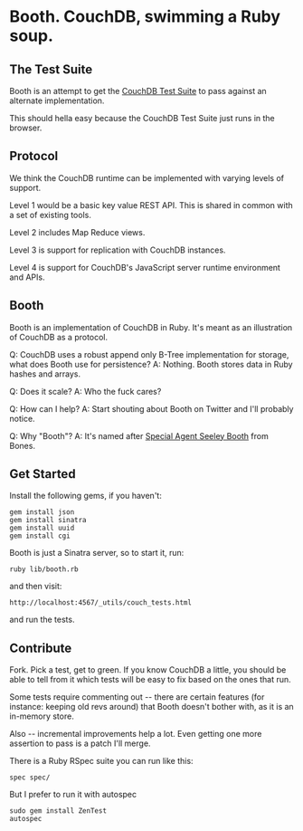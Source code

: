 # Booth. CouchDB, swimming a Ruby soup.

## The Test Suite

Booth is an attempt to get the [CouchDB Test Suite](http://127.0.0.1:5984/_utils/couch_tests.html) to pass against an alternate implementation.

This should hella easy because the CouchDB Test Suite just runs in the browser.

## Protocol

We think the CouchDB runtime can be implemented with varying levels of support.

Level 1 would be a basic key value REST API. This is shared in common with a set of existing tools.

Level 2 includes Map Reduce views.

Level 3 is support for replication with CouchDB instances.

Level 4 is support for CouchDB's JavaScript server runtime environment and APIs.

## Booth

Booth is an implementation of CouchDB in Ruby. It's meant as an illustration of CouchDB as a protocol.

Q: CouchDB uses a robust append only B-Tree implementation for storage, what does Booth use for persistence?
A: Nothing. Booth stores data in Ruby hashes and arrays.

Q: Does it scale?
A: Who the fuck cares?

Q: How can I help?
A: Start shouting about Booth on Twitter and I'll probably notice.

Q: Why "Booth"?
A: It's named after [Special Agent Seeley Booth](http://en.wikipedia.org/wiki/Seeley_Booth) from Bones.

## Get Started

Install the following gems, if you haven't:

    gem install json
    gem install sinatra
    gem install uuid
    gem install cgi

Booth is just a Sinatra server, so to start it, run:

    ruby lib/booth.rb

and then visit:

    http://localhost:4567/_utils/couch_tests.html

and run the tests.

## Contribute

Fork. Pick a test, get to green. If you know CouchDB a little, you should be able to tell from it which tests will be easy to fix based on the ones that run.

Some tests require commenting out -- there are certain features (for instance: keeping old revs around) that Booth doesn't bother with, as it is an in-memory store.

Also -- incremental improvements help a lot. Even getting one more assertion to pass is a patch I'll merge.

There is a Ruby RSpec suite you can run like this:

    spec spec/

But I prefer to run it with autospec

    sudo gem install ZenTest
    autospec

